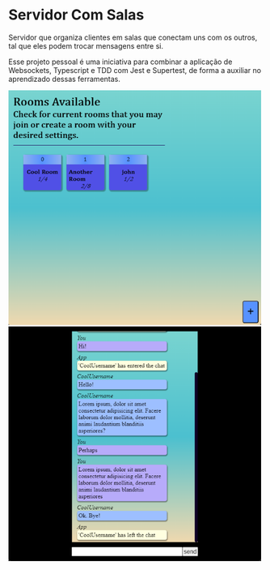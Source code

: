 # Servidor Com Salas
Servidor que organiza clientes em salas que conectam uns com os outros, tal que eles podem trocar mensagens entre si.

Esse projeto pessoal é uma iniciativa para combinar a aplicação de Websockets, Typescript e TDD com Jest e Supertest, de forma a auxiliar no aprendizado dessas ferramentas.

<img src="img/example-rooms-available.png" alt="Example Room Selection Area" width="500">
<img src="img/example-screenshot.png" alt="Example Chat Screenshot" width="500">
